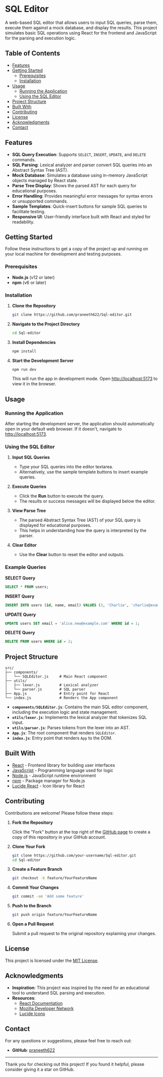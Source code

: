 # SQL Editor

A web-based SQL editor that allows users to input SQL queries, parse them, execute them against a mock database, and display the results. This project simulates basic SQL operations using React for the frontend and JavaScript for the parsing and execution logic.

## Table of Contents

- [Features](#features)
- [Getting Started](#getting-started)
  - [Prerequisites](#prerequisites)
  - [Installation](#installation)
- [Usage](#usage)
  - [Running the Application](#running-the-application)
  - [Using the SQL Editor](#using-the-sql-editor)
- [Project Structure](#project-structure)
- [Built With](#built-with)
- [Contributing](#contributing)
- [License](#license)
- [Acknowledgments](#acknowledgments)
- [Contact](#contact)

## Features

- **SQL Query Execution**: Supports `SELECT`, `INSERT`, `UPDATE`, and `DELETE` commands.
- **SQL Parsing**: Lexical analyzer and parser convert SQL queries into an Abstract Syntax Tree (AST).
- **Mock Database**: Simulates a database using in-memory JavaScript objects managed by React state.
- **Parse Tree Display**: Shows the parsed AST for each query for educational purposes.
- **Error Handling**: Provides meaningful error messages for syntax errors or unsupported commands.
- **Sample Templates**: Quick-insert buttons for sample SQL queries to facilitate testing.
- **Responsive UI**: User-friendly interface built with React and styled for readability.


## Getting Started

Follow these instructions to get a copy of the project up and running on your local machine for development and testing purposes.

### Prerequisites

- **Node.js** (v12 or later)
- **npm** (v6 or later)

### Installation

1. **Clone the Repository**

   ```bash
   git clone https://github.com/praneeth622/Sql-editor.git
   ```

2. **Navigate to the Project Directory**

   ```bash
   cd Sql-editor
   ```

3. **Install Dependencies**

   ```bash
   npm install
   ```

4. **Start the Development Server**

   ```bash
   npm run dev
   ```

   This will run the app in development mode. Open [http://localhost:5173](http://localhost:5173) to view it in the browser.

## Usage

### Running the Application

After starting the development server, the application should automatically open in your default web browser. If it doesn't, navigate to [http://localhost:5173](http://localhost:5173).

### Using the SQL Editor

1. **Input SQL Queries**

   - Type your SQL queries into the editor textarea.
   - Alternatively, use the sample template buttons to insert example queries.

2. **Execute Queries**

   - Click the **Run** button to execute the query.
   - The results or success messages will be displayed below the editor.

3. **View Parse Tree**

   - The parsed Abstract Syntax Tree (AST) of your SQL query is displayed for educational purposes.
   - This helps in understanding how the query is interpreted by the parser.

4. **Clear Editor**

   - Use the **Clear** button to reset the editor and outputs.

### Example Queries

**SELECT Query**

```sql
SELECT * FROM users;
```

**INSERT Query**

```sql
INSERT INTO users (id, name, email) VALUES (3, 'Charlie', 'charlie@example.com');
```

**UPDATE Query**

```sql
UPDATE users SET email = 'alice.new@example.com' WHERE id = 1;
```

**DELETE Query**

```sql
DELETE FROM users WHERE id = 2;
```

## Project Structure

```
src/
├── components/
│   └── SQLEditor.js     # Main React component
├── utils/
│   ├── lexer.js         # Lexical analyzer
│   └── parser.js        # SQL parser
├── App.js               # Entry point for React
└── index.js             # Renders the App component
```

- **`components/SQLEditor.js`**: Contains the main SQL editor component, including the execution logic and state management.
- **`utils/lexer.js`**: Implements the lexical analyzer that tokenizes SQL input.
- **`utils/parser.js`**: Parses tokens from the lexer into an AST.
- **`App.js`**: The root component that renders `SQLEditor`.
- **`index.js`**: Entry point that renders `App` to the DOM.

## Built With

- [React](https://reactjs.org/) - Frontend library for building user interfaces
- [JavaScript](https://developer.mozilla.org/en-US/docs/Web/JavaScript) - Programming language used for logic
- [Node.js](https://nodejs.org/) - JavaScript runtime environment
- [npm](https://www.npmjs.com/) - Package manager for Node.js
- [Lucide React](https://lucide.dev/docs/lucide-react) - Icon library for React

## Contributing

Contributions are welcome! Please follow these steps:

1. **Fork the Repository**

   Click the "Fork" button at the top right of the [GitHub page](https://github.com/praneeth622/Sql-editor) to create a copy of this repository in your GitHub account.

2. **Clone Your Fork**

   ```bash
   git clone https://github.com/your-username/Sql-editor.git
   cd Sql-editor
   ```

3. **Create a Feature Branch**

   ```bash
   git checkout -b feature/YourFeatureName
   ```

4. **Commit Your Changes**

   ```bash
   git commit -am 'Add some feature'
   ```

5. **Push to the Branch**

   ```bash
   git push origin feature/YourFeatureName
   ```

6. **Open a Pull Request**

   Submit a pull request to the original repository explaining your changes.

## License

This project is licensed under the [MIT License](LICENSE).

## Acknowledgments

- **Inspiration**: This project was inspired by the need for an educational tool to understand SQL parsing and execution.
- **Resources**:
  - [React Documentation](https://reactjs.org/docs/getting-started.html)
  - [Mozilla Developer Network](https://developer.mozilla.org/en-US/)
  - [Lucide Icons](https://lucide.dev/)

## Contact

For any questions or suggestions, please feel free to reach out:

- **GitHub**: [praneeth622](https://github.com/praneeth622)


---

Thank you for checking out this project! If you found it helpful, please consider giving it a star on GitHub.